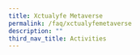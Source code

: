 ```yaml
---
title: Xctualyfe Metaverse
permalink: /faq/xctualyfemetaverse
description: ""
third_nav_title: Activities
---
```

